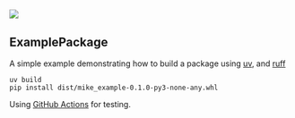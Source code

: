 # ![](https://github.com/mdh266/ExamplePackage/actions/workflows/python-app.yml/badge.svg)
ExamplePackage
-------------
A simple example demonstrating how to build a package using [uv](https://docs.astral.sh/uv/), and [ruff](https://astral.sh/ruff)

    uv build
    pip install dist/mike_example-0.1.0-py3-none-any.whl

Using [GitHub Actions](https://github.com/features/actions) for testing.

    